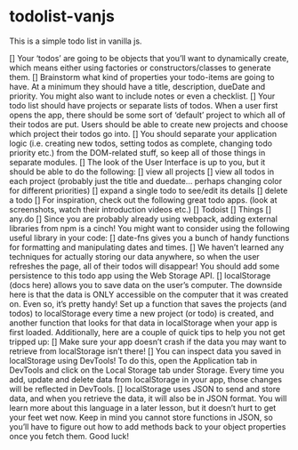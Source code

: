 # todolist-vanjs

This is a simple todo list in vanilla js.

[] Your ‘todos’ are going to be objects that you’ll want to dynamically create, which means either using factories or constructors/classes to generate them.
[] Brainstorm what kind of properties your todo-items are going to have. At a minimum they should have a title, description, dueDate and priority. You might also want to include notes or even a checklist.
[] Your todo list should have projects or separate lists of todos. When a user first opens the app, there should be some sort of ‘default’ project to which all of their todos are put. Users should be able to create new projects and choose which project their todos go into.
[] You should separate your application logic (i.e. creating new todos, setting todos as complete, changing todo priority etc.) from the DOM-related stuff, so keep all of those things in separate modules.
[] The look of the User Interface is up to you, but it should be able to do the following:
[] view all projects
[] view all todos in each project (probably just the title and duedate… perhaps changing color for different priorities)
[] expand a single todo to see/edit its details
[] delete a todo
[] For inspiration, check out the following great todo apps. (look at screenshots, watch their introduction videos etc.)
[] Todoist
[] Things
[] any.do
[] Since you are probably already using webpack, adding external libraries from npm is a cinch! You might want to consider using the following useful library in your code:
[] date-fns gives you a bunch of handy functions for formatting and manipulating dates and times.
[] We haven’t learned any techniques for actually storing our data anywhere, so when the user refreshes the page, all of their todos will disappear! You should add some persistence to this todo app using the Web Storage API.
[] localStorage (docs here) allows you to save data on the user’s computer. The downside here is that the data is ONLY accessible on the computer that it was created on. Even so, it’s pretty handy! Set up a function that saves the projects (and todos) to localStorage every time a new project (or todo) is created, and another function that looks for that data in localStorage when your app is first loaded. Additionally, here are a couple of quick tips to help you not get tripped up:
[] Make sure your app doesn’t crash if the data you may want to retrieve from localStorage isn’t there!
[] You can inspect data you saved in localStorage using DevTools! To do this, open the Application tab in DevTools and click on the Local Storage tab under Storage. Every time you add, update and delete data from localStorage in your app, those changes will be reflected in DevTools.
[] localStorage uses JSON to send and store data, and when you retrieve the data, it will also be in JSON format. You will learn more about this language in a later lesson, but it doesn’t hurt to get your feet wet now. Keep in mind you cannot store functions in JSON, so you’ll have to figure out how to add methods back to your object properties once you fetch them. Good luck!
